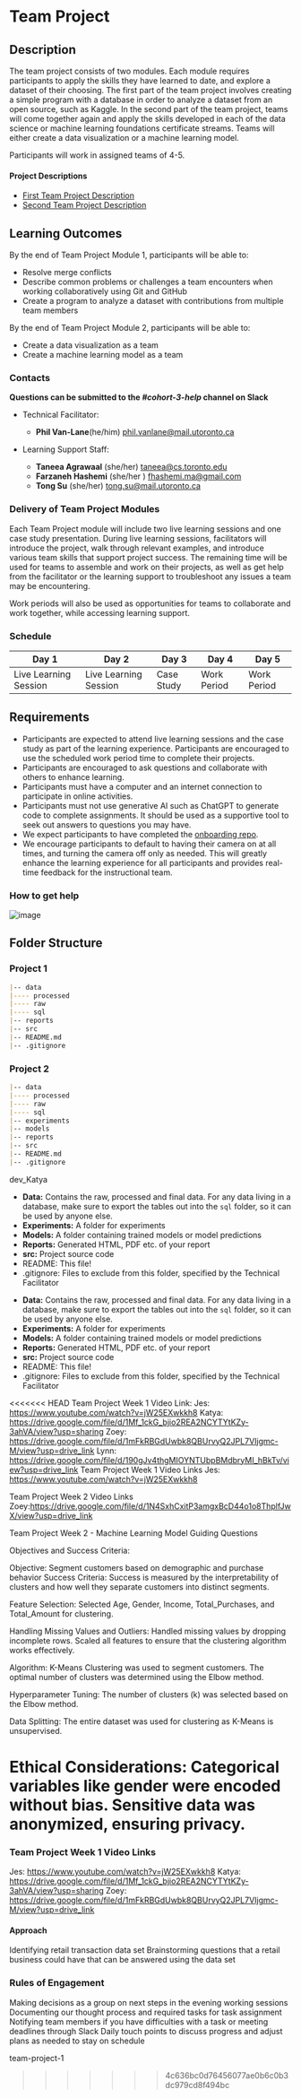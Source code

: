 # Team Project

## Description

The team project consists of two modules. Each module requires participants to apply the skills they have learned to date, and explore a dataset of their choosing. The first part of the team project involves creating a simple program with a database in order to analyze a dataset from an open source, such as Kaggle. In the second part of the team project, teams will come together again and apply the skills developed in each of the data science or machine learning foundations certificate streams. Teams will either create a data visualization or a machine learning model.

Participants will work in assigned teams of 4-5.

#### Project Descriptions

- [First Team Project Description](./team_project_1.md)
- [Second Team Project Description](./team_project_2.md)

## Learning Outcomes

By the end of Team Project Module 1, participants will be able to:

- Resolve merge conflicts
- Describe common problems or challenges a team encounters when working collaboratively using Git and GitHub
- Create a program to analyze a dataset with contributions from multiple team members

By the end of Team Project Module 2, participants will be able to:

- Create a data visualization as a team
- Create a machine learning model as a team

### Contacts

**Questions can be submitted to the _#cohort-3-help_ channel on Slack**

- Technical Facilitator:

  - **Phil Van-Lane**(he/him)
    phil.vanlane@mail.utoronto.ca

- Learning Support Staff:
  - **Taneea Agrawaal** (she/her)
    taneea@cs.toronto.edu
  - **Farzaneh Hashemi** (she/her )
    fhashemi.ma@gmail.com
  - **Tong Su** (she/her)
    tong.su@mail.utoronto.ca

### Delivery of Team Project Modules

Each Team Project module will include two live learning sessions and one case study presentation. During live learning sessions, facilitators will introduce the project, walk through relevant examples, and introduce various team skills that support project success. The remaining time will be used for teams to assemble and work on their projects, as well as get help from the facilitator or the learning support to troubleshoot any issues a team may be encountering.

Work periods will also be used as opportunities for teams to collaborate and work together, while accessing learning support.

### Schedule

| Day 1                 | Day 2                 | Day 3      | Day 4       | Day 5       |
| --------------------- | --------------------- | ---------- | ----------- | ----------- |
| Live Learning Session | Live Learning Session | Case Study | Work Period | Work Period |

## Requirements

- Participants are expected to attend live learning sessions and the case study as part of the learning experience. Participants are encouraged to use the scheduled work period time to complete their projects.
- Participants are encouraged to ask questions and collaborate with others to enhance learning.
- Participants must have a computer and an internet connection to participate in online activities.
- Participants must not use generative AI such as ChatGPT to generate code to complete assignments. It should be used as a supportive tool to seek out answers to questions you may have.
- We expect participants to have completed the [onboarding repo](https://github.com/UofT-DSI/onboarding/tree/main/onboarding_documents).
- We encourage participants to default to having their camera on at all times, and turning the camera off only as needed. This will greatly enhance the learning experience for all participants and provides real-time feedback for the instructional team.

### How to get help

![image](/steps-to-ask-for-help.png)

## Folder Structure

### Project 1

```markdown
|-- data
|---- processed
|---- raw
|---- sql
|-- reports
|-- src
|-- README.md
|-- .gitignore
```

### Project 2

```markdown
|-- data
|---- processed
|---- raw
|---- sql
|-- experiments
|-- models
|-- reports
|-- src
|-- README.md
|-- .gitignore
```

dev_Katya
- **Data:** Contains the raw, processed and final data. For any data living in a database, make sure to export the tables out into the `sql` folder, so it can be used by anyone else.
- **Experiments:** A folder for experiments
- **Models:** A folder containing trained models or model predictions
- **Reports:** Generated HTML, PDF etc. of your report
- **src:** Project source code
- README: This file!
- .gitignore: Files to exclude from this folder, specified by the Technical Facilitator

* **Data:** Contains the raw, processed and final data. For any data living in a database, make sure to export the tables out into the `sql` folder, so it can be used by anyone else.
* **Experiments:** A folder for experiments
* **Models:** A folder containing trained models or model predictions
* **Reports:** Generated HTML, PDF etc. of your report
* **src:** Project source code
* README: This file!
* .gitignore: Files to exclude from this folder, specified by the Technical Facilitator

<<<<<<< HEAD
Team Project Week 1 Video Link:
Jes: https://www.youtube.com/watch?v=jW25EXwkkh8
Katya: https://drive.google.com/file/d/1Mf_1ckG_bjio2REA2NCYTYtKZy-3ahVA/view?usp=sharing
Zoey: https://drive.google.com/file/d/1mFkRBGdUwbk8QBUrvyQ2JPL7VIjgmc-M/view?usp=drive_link
Lynn: https://drive.google.com/file/d/190gJv4thgMIOYNTUbpBMdbryMI_hBkTv/view?usp=drive_link
Team Project Week 1 Video Links Jes: https://www.youtube.com/watch?v=jW25EXwkkh8

Team Project Week 2 Video Links
Zoey:https://drive.google.com/file/d/1N4SxhCxitP3amgxBcD44o1o8ThplfJwX/view?usp=drive_link

Team Project Week 2 - Machine Learning Model Guiding Questions

Objectives and Success Criteria:

Objective: Segment customers based on demographic and purchase behavior
Success Criteria: Success is measured by the interpretability of clusters and how well they separate customers into distinct segments.

Feature Selection:
Selected Age, Gender, Income, Total_Purchases, and Total_Amount for clustering.

Handling Missing Values and Outliers:
Handled missing values by dropping incomplete rows.
Scaled all features to ensure that the clustering algorithm works effectively.

Algorithm:
K-Means Clustering was used to segment customers. The optimal number of clusters was determined using the Elbow method.

Hyperparameter Tuning:
The number of clusters (k) was selected based on the Elbow method.

Data Splitting:
The entire dataset was used for clustering as K-Means is unsupervised.

Ethical Considerations:
Categorical variables like gender were encoded without bias. Sensitive data was anonymized, ensuring privacy.
=======

### Team Project Week 1 Video Links

Jes: https://www.youtube.com/watch?v=jW25EXwkkh8
Katya: https://drive.google.com/file/d/1Mf_1ckG_bjio2REA2NCYTYtKZy-3ahVA/view?usp=sharing
Zoey: https://drive.google.com/file/d/1mFkRBGdUwbk8QBUrvyQ2JPL7VIjgmc-M/view?usp=drive_link

#### Approach
Identifying retail transaction data set
Brainstorming questions that a retail business could have that can be answered using the data set

### Rules of Engagement
Making decisions as a group on next steps in the evening working sessions
Documenting our thought process and required tasks for task assignment
Notifying team members if you have difficulties with a task or meeting deadlines through Slack
Daily touch points to discuss progress and adjust plans as needed to stay on schedule


team-project-1
>>>>>>> 4c636bc0d76456077ae0b6c0b3dc979cd8f494bc
